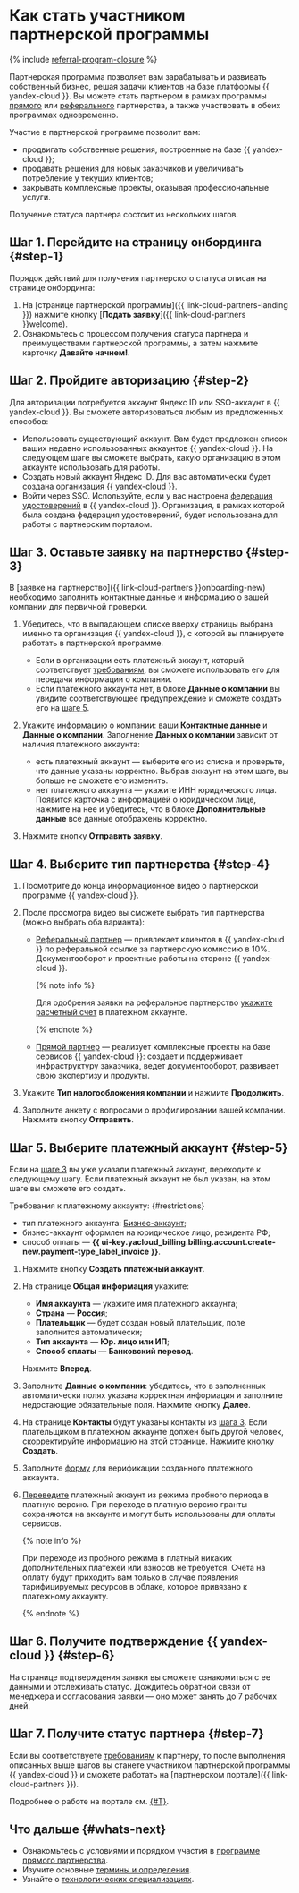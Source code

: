 # Как стать участником партнерской программы

{% include [referral-program-closure](../_includes/partner/referral-program-closure.md) %}

Партнерская программа позволяет вам зарабатывать и развивать собственный бизнес, решая задачи клиентов на базе платформы {{ yandex-cloud }}. Вы можете стать партнером в рамках программы [прямого](./program/var.md) или [реферального](./program/referral.md) партнерства, а также участвовать в обеих программах одновременно.

Участие в партнерской программе позволит вам:

* продвигать собственные решения, построенные на базе {{ yandex-cloud }};
* продавать решения для новых заказчиков и увеличивать потребление у текущих клиентов;
* закрывать комплексные проекты, оказывая профессиональные услуги.



Получение статуса партнера состоит из нескольких шагов.

## Шаг 1. Перейдите на страницу онбординга {#step-1}

Порядок действий для получения партнерского статуса описан на странице онбординга:

1. На [странице партнерской программы]({{ link-cloud-partners-landing }}) нажмите кнопку [**Подать заявку**]({{ link-cloud-partners }}welcome).
1. Ознакомьтесь с процессом получения статуса партнера и преимуществами партнерской программы, а затем нажмите карточку **Давайте начнем!**.

## Шаг 2. Пройдите авторизацию {#step-2}

Для авторизации потребуется аккаунт Яндекс ID или SSO-аккаунт в {{ yandex-cloud }}. Вы сможете авторизоваться любым из предложенных способов:

* Использовать существующий аккаунт. Вам будет предложен список ваших недавно использованных аккаунтов {{ yandex-cloud }}. На следующем шаге вы сможете выбрать, какую организацию в этом аккаунте использовать для работы.
* Создать новый аккаунт Яндекс ID. Для вас автоматически будет создана организация {{ yandex-cloud }}.
* Войти через SSO. Используйте, если у вас настроена [федерация удостоверений](../organization/concepts/add-federation.md) в {{ yandex-cloud }}. Организация, в рамках которой была создана федерация удостоверений, будет использована для работы с партнерским порталом.

## Шаг 3. Оставьте заявку на партнерство {#step-3}

В [заявке на партнерство]({{ link-cloud-partners }}onboarding-new) необходимо заполнить контактные данные и информацию о вашей компании для первичной проверки.

1. Убедитесь, что в выпадающем списке вверху страницы выбрана именно та организация {{ yandex-cloud }}, с которой вы планируете работать в партнерской программе.

   * Если в организации есть платежный аккаунт, который соответствует [требованиям](#restrictions), вы сможете использовать его для передачи информации о компании.
   * Если платежного аккаунта нет, в блоке **Данные о компании** вы увидите соответствующее предупреждение и сможете создать его на [шаге 5](#step-5).

1. Укажите информацию о компании: ваши **Контактные данные** и **Данные о компании**. Заполнение **Данных о компании** зависит от наличия платежного аккаунта:

   * есть платежный аккаунт — выберите его из списка и проверьте, что данные указаны корректно. Выбрав аккаунт на этом шаге, вы больше не сможете его изменить.
   * нет платежного аккаунта — укажите ИНН юридического лица. Появится карточка с информацией о юридическом лице, нажмите на нее и убедитесь, что в блоке **Дополнительные данные** все данные отображены корректно.

1. Нажмите кнопку **Отправить заявку**.

## Шаг 4. Выберите тип партнерства {#step-4}

1. Посмотрите до конца информационное видео о партнерской программе {{ yandex-cloud }}.
1. После просмотра видео вы сможете выбрать тип партнерства (можно выбрать оба варианта):

   * [Реферальный партнер](program/referral.md) — привлекает клиентов в {{ yandex-cloud }} по реферальной ссылке за партнерскую комиссию в 10%. Документооборот и проектные работы на стороне {{ yandex-cloud }}.

     {% note info %}

     Для одобрения заявки на реферальное партнерство [укажите расчетный счет](../billing/qa/billing-account.md#checking-account) в платежном аккаунте.

     {% endnote %}

   * [Прямой партнер](program/var.md) — реализует комплексные проекты на базе сервисов {{ yandex-cloud }}: создает и поддерживает инфраструктуру заказчика, ведет документооборот, развивает свою экспертизу и продукты.

1. Укажите **Тип налогообложения компании** и нажмите **Продолжить**.
1. Заполните анкету с вопросами о профилировании вашей компании. Нажмите кнопку **Отправить**.

## Шаг 5. Выберите платежный аккаунт {#step-5}

Если на [шаге 3](#step-3) вы уже указали платежный аккаунт, переходите к следующему шагу. Если платежный аккаунт не был указан, на этом шаге вы сможете его создать.

Требования к платежному аккаунту: {#restrictions}

* тип платежного аккаунта: [Бизнес-аккаунт](../billing/concepts/billing-account.md#ba-types);
* бизнес-аккаунт оформлен на юридическое лицо, резидента РФ;
* способ оплаты — **{{ ui-key.yacloud_billing.billing.account.create-new.payment-type_label_invoice }}**.

1. Нажмите кнопку **Создать платежный аккаунт**.

1. На странице **Общая информация** укажите:

   * **Имя аккаунта** — укажите имя платежного аккаунта;
   * **Страна** — **Россия**;
   * **Плательщик** — будет создан новый плательщик, поле заполнится автоматически;
   * **Тип аккаунта** — **Юр. лицо или ИП**;
   * **Способ оплаты** — **Банковский перевод**.

   Нажмите **Вперед**.

1. Заполните **Данные о компании**: убедитесь, что в заполненных автоматически полях указана корректная информация и заполните недостающие обязательные поля. Нажмите кнопку **Далее**.

1. На странице **Контакты** будут указаны контакты из [шага 3](#step-3). Если плательщиком в платежном аккаунте должен быть другой человек, скорректируйте информацию на этой странице. Нажмите кнопку **Создать**.

1. Заполните [форму](https://forms.yandex.ru/surveys/10033352.3c456c5feb5c56ed6c3112834db3233af1434edc/?language=ru&resident_ru=ru_ru) для верификации созданного платежного аккаунта.

1. [Переведите](../billing/operations/activate-commercial.md) платежный аккаунт из режима пробного периода в платную версию. При переходе в платную версию гранты сохраняются на аккаунте и могут быть использованы для оплаты сервисов.

   {% note info %}

   При переходе из пробного режима в платный никаких дополнительных платежей или взносов не требуется. Счета на оплату будут приходить вам только в случае появления тарифицируемых ресурсов в облаке, которое привязано к платежному аккаунту.

   {% endnote %}

## Шаг 6. Получите подтверждение {{ yandex-cloud }} {#step-6}

На странице подтверждения заявки вы сможете ознакомиться с ее данными и отслеживать статус. Дождитесь обратной связи от менеджера и согласования заявки — оно может занять до 7 рабочих дней.

## Шаг 7. Получите статус партнера {#step-7}

Если вы соответствуете [требованиям](https://yandex.ru/legal/cloud_partnership_requirements/) к партнеру, то после выполнения описанных выше шагов вы станете участником партнерской программы {{ yandex-cloud }} и сможете работать на [партнерском портале]({{ link-cloud-partners }}).

Подробнее о работе на портале см. [{#T}](portal.md).


## Что дальше {#whats-next}

* Ознакомьтесь с условиями и порядком участия в [программе прямого партнерства](program/var.md).
* Изучите основные [термины и определения](./terms.md).
* Узнайте о [технологических специализациях](./specializations/index.md).
